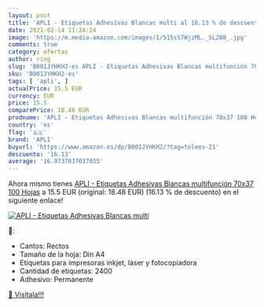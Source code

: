```yaml
---
layout: post
title: 'APLI - Etiquetas Adhesivas Blancas multi al 16.13 % de descuento'
date: 2021-02-14 11:24:24
image: 'https://m.media-amazon.com/images/I/515sS7WjzML._SL200_.jpg'
comments: true
category: ofertas
author: ring
slug: 'B001JYHKH2-es APLI - Etiquetas Adhesivas Blancas multifunción 70x37 100...'
sku: 'B001JYHKH2-es'
tags: [ 'apli', ]
actualPrice: 15.5 EUR
currency: EUR
price: 15.5
comparePrice: 18.48 EUR
prodname: 'APLI - Etiquetas Adhesivas Blancas multifunción 70x37 100 Hojas'
country: 'es'
flag: '🇪🇸'
brand: 'APLI'
buyurl: 'https://www.amazon.es/dp/B001JYHKH2/?tag=tolees-21'
descuento: '16.13'
average: '16.9737037037035'
---
```


Ahora mismo tienes [APLI - Etiquetas Adhesivas Blancas multifunción 70x37 100 Hojas](https://www.amazon.es/dp/B001JYHKH2/?tag=tolees-21) a 15.5 EUR (original: 18.48 EUR) (16.13 %  de descuento) en el siguiente enlace!

[![APLI - Etiquetas Adhesivas Blancas multi](https://m.media-amazon.com/images/I/515sS7WjzML._SL200_.jpg)](https://www.amazon.es/dp/B001JYHKH2/?tag=tolees-21)

🔎:

- Cantos: Rectos
- Tamaño de la hoja: Din A4
- Etiquetas para impresoras inkjet, láser y fotocopiadora
- Cantidad de etiquetas: 2400
- Adhesivo: Permanente

[🛒 Visítala!!!](https://www.amazon.es/dp/B001JYHKH2/?tag=tolees-21)
